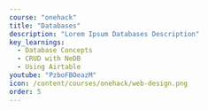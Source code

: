 ```yaml
---
course: "onehack"
title: "Databases"
description: "Lorem Ipsum Databases Description"
key_learnings:
  - Database Concepts
  - CRUD with NeDB
  - Using Airtable
youtube: "PzboFBOeazM"
icon: /content/courses/onehack/web-design.png
order: 5
---
```

